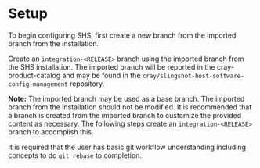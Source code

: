 # Setup

To begin configuring SHS, first create a new branch from the imported branch from the installation.

Create an `integration-<RELEASE>` branch using the imported branch from the SHS installation. The imported branch will be reported in the cray-product-catalog and may be found in the `cray/slingshot-host-software-config-management` repository.

**Note:** The imported branch may be used as a base branch. The imported branch from the installation should not be modified. It is recommended that a branch is created from the imported branch to customize the provided content as necessary. The following steps create an `integration-<RELEASE>` branch to accomplish this.

It is required that the user has basic git workflow understanding including concepts to do `git rebase` to completion.

